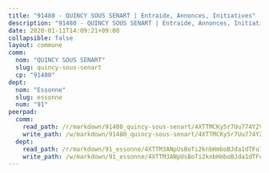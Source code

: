 ```yaml
---
title: "91480 - QUINCY SOUS SENART | Entraide, Annonces, Initiatives"
description: "91480 - QUINCY SOUS SENART | Entraide, Annonces, Initiatives"
date: 2020-01-11T14:09:21+09:00
collapsible: false
layout: commune
comm:
  nom: "QUINCY SOUS SENART"
  slug: quincy-sous-senart
  cp: "91480"
dept:
  nom: "Essonne"
  slug: essonne
  num: "91"
peerpad:
  comm:
    read_path: /r/markdown/91480_quincy-sous-senart/4XTTMCKy5r7Uu774Y2VdLYJgxLyPNFHVFSDnhVvSWmJSD9Jmn
    write_path: /w/markdown/91480_quincy-sous-senart/4XTTMCKy5r7Uu774Y2VdLYJgxLyPNFHVFSDnhVvSWmJSD9Jmn-K3TgV73JJTU7BUs6RfnF8MkKR6Gky7fPaakR4PDxp2Qk3b62p93J3BJ8uiaYYcTBNVZU65KEP7pND9uxBiPeLQiwbVYMuxah8AqidLyVg3wjo3Sejiqso4av2teKPTEPPPMpZvEL
  dept:
    read_path: /r/markdown/91_essonne/4XTTM3ANpUsBoTi2knbHmboBJda1dTFu7ky8ZK9dB2RyMMfWF
    write_path: /w/markdown/91_essonne/4XTTM3ANpUsBoTi2knbHmboBJda1dTFu7ky8ZK9dB2RyMMfWF-K3TgUyWqeJSocSvH4aaj1ao8GVHVL7XNdUYQ4QUUeH9BAdnr24zoBJ2C3FCPvjfnNG6dyrzadtyfizxGKpMjZFU9wDjSpA4g6VtDcxL8iEmbLsyV9TFoF7XzgcRopbNZHgpYvcW3
---
```


